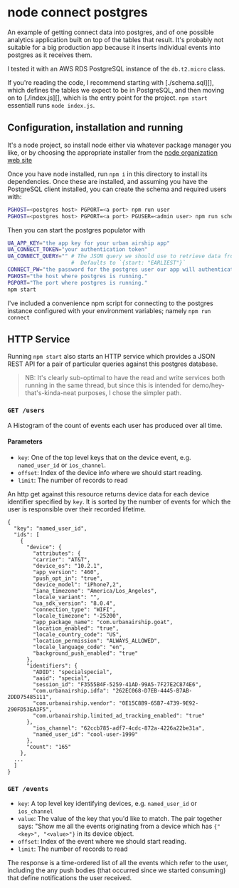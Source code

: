 # node connect postgres

An example of getting connect data into postgres, and of one possible analytics
application built on top of the tables that result. It's probably not suitable
for a big production app because it inserts individual events into postgres as
it receives them.

I tested it with an AWS RDS PostgreSQL instance of the `db.t2.micro` class. 

If you're reading the code, I recommend starting with [./schema.sql][], which
defines the tables we expect to be in PostgreSQL, and then moving on to 
[./index.js][], which is the entry point for the project. `npm start` essentiall
runs `node index.js`.

## Configuration, installation and running

It's a node project, so install node either via whatever package manager you like, 
or by choosing the appropriate installer from the 
[node organization web site](https://nodejs.org/en/download/)

Once you have node installed, run `npm i` in this directory to install its
dependencies. Once these are installed, and assuming you have the PostgreSQL
client installed, you can create the schema and required users with:

```bash
PGHOST=<postgres host> PGPORT=<a port> npm run user 
PGHOST=<postgres host> PGPORT=<a port> PGUSER=<admin user> npm run schema
```

Then you can start the postgres populator with 

```bash
UA_APP_KEY="the app key for your urban airship app"
UA_CONNECT_TOKEN="your authentication token"
UA_CONNECT_QUERY="" # The JSON query we should use to retrieve data from connect.
                    #  Defaults to `{start: "EARLIEST"}`
CONNECT_PW="the password for the postgres user our app will authenticate as in order to store data in postgres."
PGHOST="the host where postgres is running."
PGPORT="The port where postgres is running."
npm start
```

I've included a convenience npm script for connecting to the postgres instance
configured with your environment variables; namely `npm run connect`

## HTTP Service

Running `npm start` also starts an HTTP service which provides a JSON REST API
for a pair of particular queries against this postgres database. 

> NB: It's clearly sub-optimal to have the read and write services both running
> in the same thread, but since this is intended for demo/hey-that's-kinda-neat
> purposes, I chose the simpler path. 

### `GET /users`

A Histogram of the count of events each user has produced over all time.

#### Parameters

- `key`: One of the top level keys that on the device event, e.g.
         `named_user_id` or `ios_channel`.
- `offset`: Index of the device info where we should start reading.
- `limit`: The number of records to read

An http get against this resource returns device data for each device identifier
specified by `key`. It is sorted by the number of events for which the user is
responsible over their recorded lifetime. 

```
{
  "key": "named_user_id",
  "ids": [
    {
      "device": {
        "attributes": {
        "carrier": "AT&T",
        "device_os": "10.2.1",
        "app_version": "460",
        "push_opt_in": "true",
        "device_model": "iPhone7,2",
        "iana_timezone": "America/Los_Angeles",
        "locale_variant": "",
        "ua_sdk_version": "8.0.4",
        "connection_type": "WIFI",
        "locale_timezone": "-25200",
        "app_package_name": "com.urbanairship.goat",
        "location_enabled": "true",
        "locale_country_code": "US",
        "location_permission": "ALWAYS_ALLOWED",
        "locale_language_code": "en",
        "background_push_enabled": "true"
      },
      "identifiers": {
        "ADID": "specialspecial",
        "aaid": "special",
        "session_id": "F3555B4F-5259-41AD-99A5-7F27E2C874E6",
        "com.urbanairship.idfa": "262EC068-D7EB-4445-B7AB-2DDD75485111",
        "com.urbanairship.vendor": "0E15C8B9-65B7-4739-9E92-290FD53EA3F5",
        "com.urbanairship.limited_ad_tracking_enabled": "true"
      },
        "ios_channel": "62ccb785-adf7-4cdc-872a-4226a22be31a",
        "named_user_id": "cool-user-1999"
      },
      "count": "165"
    },
  ...
  ]
}
```

### `GET /events`

- `key`: A top level key identifying devices, e.g. `named_user_id` or
  `ios_channel`
- `value`: The value of the key that you'd like to match. The pair together
  says: "Show me all the events originating from a device which has `{"<key>",
  "<value>"}` in its device object.
- `offset`: Index of the event where we should start reading.
- `limit`: The number of records to read

The response is a time-ordered list of all the events which refer to the user,
including the any push bodies (that occurred since we started consuming) that
define notifications the user received.


